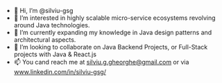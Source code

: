 - 👋 Hi, I’m @silviu-gsg
- 👀 I’m interested in highly scalable micro-service ecosystems revolving around Java technologies.
- 🌱 I’m currently expanding my knowledge in Java design patterns and architectural aspects.
- 💞️ I’m looking to collaborate on Java Backend Projects, or Full-Stack projects with Java & React.js
- 📫 You cand reach me at silviu.g.gheorghe@gmail.com or via www.linkedin.com/in/silviu-gsg/

<!---
silviu-gsg/silviu-gsg is a ✨ special ✨ repository because its `README.md` (this file) appears on your GitHub profile.
You can click the Preview link to take a look at your changes.
--->
